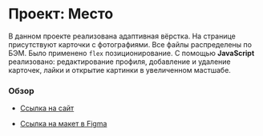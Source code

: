 # Проект: Место

В данном проекте реализована адаптивная вёрстка. На странице присутствуют карточки с фотографиями. Все файлы распределены по БЭМ. Было применено `flex` позиционирование. С помощью **JavaScript** реализовано: редактирование профиля, добавление и удаление карточек, лайки и открытие картинки в увеличенном мастшабе.

### Обзор

* [Ссылка на сайт](https://karinayatimova.github.io/mesto/)

* [Ссылка на макет в Figma](https://www.figma.com/file/2cn9N9jSkmxD84oJik7xL7/JavaScript.-Sprint-4?node-id=0%3A1)

